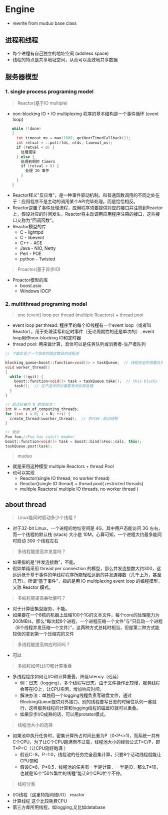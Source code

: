 # Engine
- rewrite from muduo base class



## 进程和线程

- 每个进程有自己独立的地址空间 (address space)
- 线程的特点是共享地址空间，从而可以高效地共享数据

## 服务器模型

### 1. single process programing model

> Reactor(基于IO multiple)
- non-blocking IO + IO multiplexing 程序的基本结构是一个事件循环 (event loop)
``` c++
   while (!done)
   {
     int timeout_ms = max(1000, getNextTimedCallback());
     int retval = ::poll(fds, nfds, timeout_ms);
     if (retval < 0) {
       处理错误
     } else {
       处理到期的 timers
       if (retval > 0) {
         处理 IO 事件
       }
     }
   }
```
- Reactor释义"反应堆"，是一种事件驱动机制。和普通函数调用的不同之处在于：应用程序不是主动的调用某个API完毕处理。而是恰恰相反。
- Reactor逆置了事件处理流程，应用程序须要提供对应的接口并注冊到Reactor上，假设对应的时间发生，Reactor将主动调用应用程序注冊的接口，这些接口又称为"回调函数"。
- Reactor模型的库
    - C - lighttpd
    - C - libevent
    - C++ - ACE
    - Java - NIO, Netty
    - Perl - POE
    - python - Twisted
   
> Proactor(基于异步IO)
- Proactor模型的库
    - boost.asio
    - Windows IOCP
    
    
### 2. multithread programing model
> one (event) loop per thread (multiple Reactors) + thread pool
- event loop per thread: 程序里的每个IO线程有一个event loop（或者叫 Reactor），用于处理读写和定时事件（无论周期性的还是单次的）. event loop用作non-blocking IO和定时器
- thread pool: 用来做计算，具体可以是任务队列或消费者-生产者队列
``` C++
// 下面实现了一个简单的固定数目的线程池

blocking_queue<boost::function<void()> > taskQueue;  // 线程安全的阻塞队列
void worker_thread()
{
  while (!quit) {
    boost::function<void()> task = taskQueue.take();  // this blocks
    task();  // 在产品代码中需要考虑异常处理
  }
}

// 启动容量为 N 的线程池：
int N = num_of_computing_threads;
for (int i = 0; i < N; ++i) {
  create_thread(&worker_thread);  // 伪代码：启动线程
}

// 使用
Foo foo;//Foo has calc() member
boost::function<void()> task = boost::bind(&Foo::calc, this);
taskQueue.post(task);

```

> muduo 

- 就是采用这种模型 multiple Reactors + thread Pool
- 也可以实现
    - Reactor(single IO thread, no worker thread)
    - Reactor((single IO thread) + thread pool( restricted threads)
    - multiple Reactors( multiple IO threads, no worker thread )
    
## about thread
> Linux能同时启动多少个线程 ?
- 对于32-bit Linux，一个进程的地址空间是 4G，其中用户态能访问 3G 左右，而一个线程的默认栈 (stack) 大小是 10M，心算可知，一个进程大约最多能同时启动 300 个线程左右

> 多线程能提高并发度吗？
- 如果指的是“并发连接数”，不能。
- 假如单纯采用 thread per connection 的模型，那么并发连接数大约300，这远远低于基于事件的单线程程序所能轻松达到的并发连接数（几千上万，甚至几万）。所谓“基于事件”，指的是用 IO multiplexing event loop 的编程模型，又称 Reactor 模式。

> 多线程能提高吞吐量吗？
- 对于计算密集型服务，不能。
- 如果要在一个8核的机器上压缩100个1G的文本文件，每个core的处理能力为200MB/s，那么“每次起8个进程，一个进程压缩一个文件”与“只启动一个进程（8个线程并发压缩一个文件）”，这两种方式总耗时相当，但是第二种方式能较快的拿到第一个压缩完的文件

> 多线程能提高响应时间吗？
- 可以

>多线程如何让I/O和计算重叠
- 多线程程序如何让I/O和计算重叠，降低latency（迟延）
    - 例：日志（logging），多个线程写日志，由于文件操作比较慢，服务线程会等在IO上，让CPU空闲，增加响应时间。
    - 解决办法：单独用一个logging线程负责写磁盘文件，通过BlockingQueue提供对外接口，别的线程要写日志的时候往队列一塞就行，这样服务线程的计算和logging线程的磁盘IO就可以重叠。
    - 如果异步I/O成熟的话，可以用protator模式。

> 线程池大小的选择
- 如果池中执行任务时，密集计算所占时间比重为P（0<P<=1)，而系统一共有C个CPU，为了让C个CPU跑满而不过载，线程池大小的经验公式T=C/P，即T*P=C（让CPU刚好跑满 ）
    - 假设C=8，P=1.0，线程池的任务完全密集计算，只要8个活动线程就能让CPU饱和
    - 假设C=8，P=0.5，线程池的任务有一半是计算，一半是IO，那么T=16，也就是16个“50%繁忙的线程”能让8个CPU忙个不停。

> 线程分类
- I/O线程（这里特指网络I/O） reactor
- 计算线程  这个比较耗费CPU
- 第三方库所用线程，如logging,又比如database

